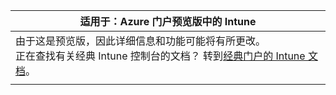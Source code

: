 |适用于：Azure 门户预览版中的 Intune |
|--|
|由于这是预览版，因此详细信息和功能可能将有所更改。<br>正在查找有关经典 Intune 控制台的文档？ 转到[经典门户的 Intune 文档](https://docs.microsoft.com/intune/understand-explore/introduction-to-microsoft-intune)。|
| |
